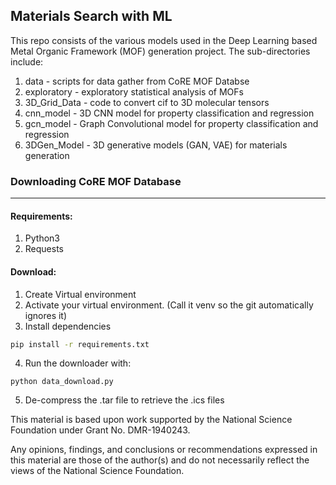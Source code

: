 ## Materials Search with ML

This repo consists of the various models used in the Deep Learning based Metal Organic Framework (MOF) generation project. The sub-directories include: 

1. data - scripts for data gather from CoRE MOF Databse 
2. exploratory - exploratory statistical analysis of MOFs
3. 3D_Grid_Data - code to convert cif to 3D molecular tensors
4. cnn_model - 3D CNN model for property classification and regression
5. gcn_model - Graph Convolutional model for property classification and regression
6. 3DGen_Model - 3D generative models (GAN, VAE) for materials generation





### Downloading CoRE MOF Database

***

#### Requirements: 
1. Python3 
2. Requests 


#### Download:
1. Create Virtual environment 
2. Activate your virtual environment. (Call it venv so the git automatically ignores it)
3. Install dependencies
```bash
pip install -r requirements.txt
```
4. Run the downloader with: 
```
python data_download.py
```
5. De-compress the .tar file to retrieve the .ics files 

This material is based upon work supported by the National Science Foundation under Grant No. DMR-1940243.

Any opinions, findings, and conclusions or recommendations expressed in this material are those of the author(s) and do not necessarily reflect the views of the National Science Foundation.
